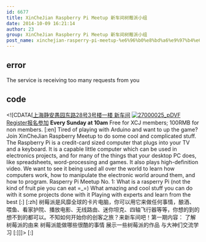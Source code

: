 ```yaml
---
id: 6677
title: XinCheJian Raspberry Pi Meetup 新车间树莓派小组
date: 2014-10-09 16:21:14
author: 23
group: XinCheJian Raspberry Pi Meetup 新车间树莓派小组
post_name: xinchejian-rasperry-pi-meetup-%e6%96%b0%e8%bd%a6%e9%97%b4%e6%a0%91%e8%8e%93%e6%b4%be%e5%b0%8f%e7%bb%84
---
```


## error
The service is receiving too many requests from you

## code
 <!\[CDATA\[[上海静安愚园东路28号3号楼一楼 新车间](http://xinchejian.huodongxing.com/event/map/5244063275800) [![27000025_pDVF](http://xinchejian.com/wp-content/uploads/2014/10/27000025_pDVF-290x290.jpg)](http://139.162.84.35/wp-content/uploads/2014/10/27000025%5FpDVF.jpg) [Register报名参加](http://www.huodongxing.com/go/RP "立即报名") **Every Sunday at 10am** Free for XCJ members; 100RMB for non members. \[:en\] Tired of playing with Arduino and want to up the game? Join XinCheJian Raspberry Meetup to do some cool and complicated stuff. The Raspberry Pi is a credit-card sized computer that plugs into your TV and a keyboard. It is a capable little computer which can be used in electronics projects, and for many of the things that your desktop PC does, like spreadsheets, word-processing and games. It also plays high-definition video. We want to see it being used all over the world to learn how computers work, how to manipulate the electronic world around them, and how to program. Rasperry Pi Meetup No. 1: What is a rasperry Pi (not the kind of fruit pie you can eat =\_=) What amazing and cool stuff you can do with it some projects done with it Playing with experts and learn from the best \[:\] \[:zh\] 树莓派是风靡全球的卡片电脑，你可以用它来做任何事情，酿酒、喂鱼、看家护院、播放电影、无线路由、迷你坦克、四轴飞行器等等，你想的到的想不到的都可以。不知如何开始你的创客之旅？来新车间吧！第一期内容： 了解树莓派的由来 树莓派能做哪些很酷的事情 展示一些树莓派的作品 与大神们交流学习 \[:\]\]\]> \[:\]
